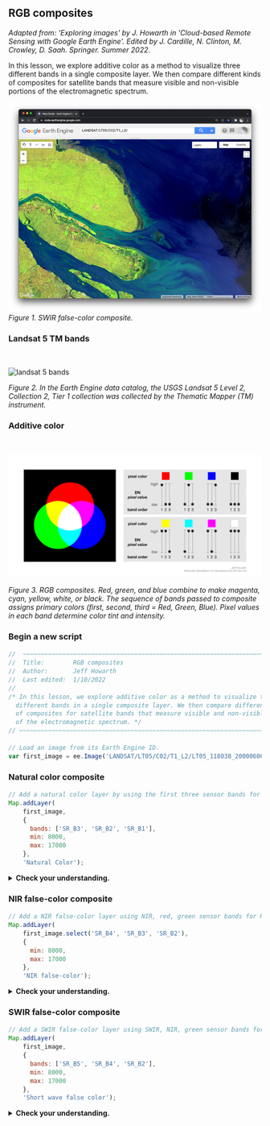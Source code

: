 ## RGB composites    

_Adapted from: 'Exploring images' by J. Howarth in 'Cloud-based Remote Sensing with Google Earth Engine'. Edited by J. Cardille, N. Clinton, M. Crowley, D. Saah. Springer. Summer 2022._

In this lesson, we explore additive color as a method to visualize three different bands in a single composite layer. We then compare different kinds of composites for satellite bands that measure visible and non-visible portions of the electromagnetic spectrum.

![RGB composite](images/rgb_composites.png)
<br>
_Figure 1. SWIR false-color composite._

### Landsat 5 TM bands
<br>

![landsat 5 bands](https://d9-wret.s3.us-west-2.amazonaws.com/assets/palladium/production/s3fs-public/thumbnails/image/MSS-thru-L9-wavelengths.jpg)

_Figure 2. In the Earth Engine data catalog, the USGS Landsat 5 Level 2, Collection 2, Tier 1 collection was collected by the Thematic Mapper (TM) instrument._

### Additive color
<br>

![additive color](images/additive_color.png)

_Figure 3. RGB composites. Red, green, and blue combine to make magenta, cyan, yellow, white, or black. The sequence of bands passed to composite assigns primary colors (first, second, third = Red, Green, Blue). Pixel values in each band determine color tint and intensity._

### Begin a new script  

```js
//  ~~~~~~~~~~~~~~~~~~~~~~~~~~~~~~~~~~~~~~~~~~~~~~~~~~~~~~~~~~~~~~~~~~~~~~~
//  Title:        RGB composites
//  Author:       Jeff Howarth
//  Last edited:  1/10/2022   
//          
/* In this lesson, we explore additive color as a method to visualize three
  different bands in a single composite layer. We then compare different kinds
  of composites for satellite bands that measure visible and non-visible portions
  of the electromagnetic spectrum. */  
// ~~~~~~~~~~~~~~~~~~~~~~~~~~~~~~~~~~~~~~~~~~~~~~~~~~~~~~~~~~~~~~~~~~~~~~~

// Load an image from its Earth Engine ID.
var first_image = ee.Image('LANDSAT/LT05/C02/T1_L2/LT05_118038_20000606');
```

### Natural color composite  

```js
// Add a natural color layer by using the first three sensor bands for RGB.
Map.addLayer(
    first_image,
    {
      bands: ['SR_B3', 'SR_B2', 'SR_B1'],
      min: 8000,
      max: 17000
    },
    'Natural Color');  
```

<details>
<summary><b>Check your understanding.</b></summary>
<br>
Why does a <b>natural color</b> composite look like the world we would see from an airplane or drone?
</details>  

### NIR false-color composite

```js
// Add a NIR false-color layer using NIR, red, green sensor bands for RGB.
Map.addLayer(
    first_image.select('SR_B4', 'SR_B3', 'SR_B2'),
    {
      min: 8000,
      max: 17000
    },
    'NIR false-color');
```
<details>
<summary><b>Check your understanding.</b></summary>
<br>
<li>Activate the <b>Inspector</b> panel, click on a location that appears bright red, and then look at the pixel values for each band. Why does the location appear bright red? </li><br>
<li>Click on water that appears black and compare the pixel values for that location to a place where the water appears whiter and tinted with cyan. How do the pixel values at these locations compare to the additive color chart above?     
</details>  

### SWIR false-color composite  

```js
// Add a SWIR false-color layer using SWIR, NIR, green sensor bands for RGB.
Map.addLayer(
    first_image,
    {
      bands: ['SR_B5', 'SR_B4', 'SR_B2'],
      min: 8000,
      max: 17000
    },
    'Short wave false color');
```

<details>
<summary><b>Check your understanding.</b></summary>
<br>
<li>Why do some locations appear bright green or cyan or reddish? How do the pixel values at these locations compare to the additive color chart above?    
</details>  
